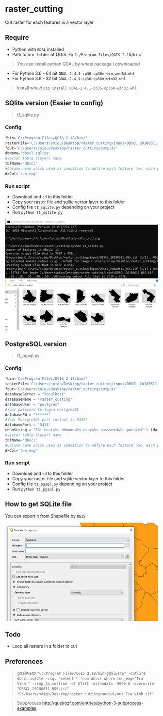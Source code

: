 # raster_cutting
Cut raster for each features in a vector layer

## Require
* Python with `GDAL` installed
* Path to `bin folder` of QGIS. Ex `C:/Program Files/QGIS 2.18/bin/`

> You can install python GDAL by wheel package I downloaded
* For Python 3.6 - 64 bit `GDAL-2.4.1-cp36-cp36m-win_amd64.whl`
* For Python 3.6 - 32 bit `GDAL-2.4.1-cp36-cp36m-win32.whl`

> Install wheel
`pip install GDAL-2.4.1-cp36-cp36m-win32.whl`

## SQlite version (Easier to config)
> t1_sqlite.py

### Config

```python
fbin='C:/Program Files/QGIS 2.18/bin/'
rasterFile='C:/Users/soiqu/Desktop/raster_cutting/input/DBSCL_20180611_NSS.tif'
fout='C:/Users/soiqu/Desktop/raster_cutting/output/'
dbName='dbscl.sqlite'
#Vector table (layer) name
tblName='dbscl'
#Column name which used as condition to define each feature (ex. each province in dbscl layer)
dkCol='ten_eng'
```

### Run script

* Download and `cd` to this folder
* Copy your raster file and sqlite vector layer to this folder
* Config file `t1_sqlite.py` depending on your project
* Run `python t1_sqlite.py`

<img src="img/h2.png">
<img src="img/h3.png">

## PostgreSQL version

> t1_pgsql.py

### Config

```python
fbin='C:/Program Files/QGIS 2.18/bin/'
rasterFile='C:/Users/soiqu/Desktop/raster_cutting/input/DBSCL_20180611_NSS.tif'
fout='C:/Users/soiqu/Desktop/raster_cutting/output/'
databaseServer = "localhost"
databaseName = "raster_cutting"
databaseUser = "postgres"
#Your password to login PostgreSQL
databasePW = "******"
#Your PostgreSQL port (defaul is 5432)
databasePort = "5433"
connString = "PG: host=%s dbname=%s user=%s password=%s port=%s" % (databaseServer,databaseName,databaseUser,databasePW,databasePort)
#Vector table (layer) name
tblName='dbscl'
#Column name which used as condition to define each feature (ex. each province in dbscl layer)
dkCol='ten_eng'
```

### Run script

* Download and `cd` to this folder
* Copy your raster file and sqlite vector layer to this folder
* Config file `t1_pgsql.py` depending on your project
* Run `python t1_pgsql.py`

## How to get SQLite file

You can export it from Shapefile by `QGIS`

<img src="img/h1.png">

## Todo
* Loop all rasters in a folder to cut

## Preferences

> gdalwarp
`"C:/Program Files/QGIS 2.18/bin/gdalwarp" -cutline dbscl.sqlite -csql "select * from dbscl where ten_eng='Tra Vinh'" -crop_to_cutline -of GTiff -dstnodata -9999.0 -overwrite "DBSCL_20180611_NSS.tif" "C:/Users/soiqu/Desktop/raster_cutting/output/out_Tra Vinh.tif"`

> Subprocess
http://queirozf.com/entries/python-3-subprocess-examples

